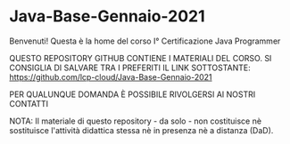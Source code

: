 # Java-Base-Gennaio-2021

Benvenuti! Questa è la home del corso I° Certificazione Java Programmer

QUESTO REPOSITORY GITHUB CONTIENE I MATERIALI DEL CORSO. SI CONSIGLIA DI SALVARE TRA I PREFERITI IL LINK SOTTOSTANTE:
https://github.com/lcp-cloud/Java-Base-Gennaio-2021

PER QUALUNQUE DOMANDA È POSSIBILE RIVOLGERSI AI NOSTRI CONTATTI

NOTA: Il materiale di questo repository - da solo - non costituisce nè sostituisce l'attività didattica stessa nè in presenza nè a distanza (DaD).
